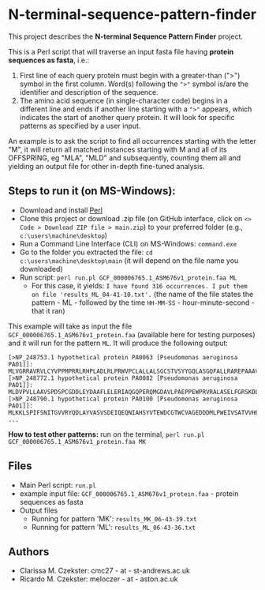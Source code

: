 # N-terminal-sequence-pattern-finder

This project describes the **N-terminal Sequence Pattern Finder** project.

This is a Perl script that will traverse an input fasta file having **protein sequences as fasta**, i.e.: 
1. First line of each query protein must begin with a greater-than (">") symbol in the first column. Word(s) following the `">"` symbol is/are the identifier and description of the sequence.
2. The amino acid sequence (in single-character code) begins in a different line and ends if another line starting with a `">"` appears, which indicates the start of another query protein. It will look for specific patterns as specified by a user input.

An example is to ask the script to find all occurrences starting with the letter "M", it will return all matched instances starting with M and all of its OFFSPRING, eg "MLA", "MLD" and subsequently, counting them all and yielding an output file for other in-depth fine-tuned analysis.

## Steps to run it (on MS-Windows):
- Download and install [Perl](https://www.activestate.com/products/perl/downloads/)
- Clone this project or download .zip file (on GitHub interface, click on `<> Code > Download ZIP file > main.zip`) to your preferred folder (e.g., `c:\users\machine\desktop`)
- Run a Command Line Interface (CLI) on MS-Windows: `command.exe`
- Go to the folder you extracted the file: `cd c:\users\machine\desktop\main` (it will depend on the file name you downloaded)
- Run script: `perl run.pl GCF_000006765.1_ASM676v1_protein.faa ML`
  - For this case, it yields: `I have found 316 occurrences. I put them on file 'results_ML_04-41-10.txt'.` (the name of the file states the pattern - ML - followed by the time `HH-MM-SS` - hour-minute-second - that it ran)

This example will take as input the file `GCF_000006765.1_ASM676v1_protein.faa` (available here for testing purposes) and it will run for the pattern `ML`.
It will produce the following output:
```
[>NP_248753.1 hypothetical protein PA0063 [Pseudomonas aeruginosa PAO1]]: MLVGRRAVRVLCYVPPMPRRLRHPLADLRLPRWVPCLALLALSGCSTVSYYGQLASGQFALLRAREPAAAVIADPQRDAR
[>NP_248772.1 hypothetical protein PA0082 [Pseudomonas aeruginosa PAO1]]: MLDVPVLLAAVSPDSPCGDDLEYDAAFLELERIAQGQPERQMGDAVLPAEPPEWPRVRALASELFGRSKDLRVANLLLQS
[>NP_248790.1 hypothetical protein PA0100 [Pseudomonas aeruginosa PAO1]]: MLKKLSPIFSNITGVVRYQDLAYVASVSDEIQEQNIAHSYVTEWDCGTWCVAGEDDDMLPWEIVSATVVHEPVEQALFLG
...
```

**How to test other patterns:** run on the terminal, `perl run.pl GCF_000006765.1_ASM676v1_protein.faa MK`

## Files
- Main Perl script: `run.pl`
- example input file: `GCF_000006765.1_ASM676v1_protein.faa` - protein sequences as fasta
- Output files
  - Running for pattern 'MK': `results_MK_06-43-39.txt`
  - Running for pattern 'ML': `results_ML_06-43-36.txt`

## Authors
- Clarissa M. Czekster: cmc27 - at - st-andrews.ac.uk
- Ricardo M. Czekster: meloczer - at - aston.ac.uk


